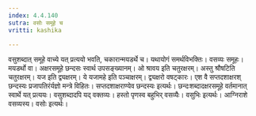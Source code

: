 ```yaml
---
index: 4.4.140
sutra: वसोः समूहे च
vritti: kashika

---
```

वसुशब्दात् समूहे वाच्ये यत् प्रत्ययो भवति, चकारान्मयडर्थे च। यथायोगं समर्थविभक्तिः। वसव्यः समूहः। मयडर्थो वा। अक्षरसमूहे छन्दसः स्वार्थ उपसङ्ख्यानम्। ओ श्रावय इति चतुरक्षरम्। अस्तु श्रौषटिति चतुरक्षरम्। यज इति द्व्यक्षरम्। ये यजामहे इति पञ्चाक्षरम्। द्व्यक्षरो वषट्कारः। एश वै सप्तदशाक्षरश् छन्दस्यः प्रजापतिरंर्यज्ञो मन्त्रे विहितः। सप्तदशाक्षराण्येव छन्दस्यः इत्यर्थः। छन्दःशब्दादक्षरसमूहे वर्तमानात् स्वार्थे यत् प्रत्ययः। वसुशब्दादपि यद् वक्तव्यः। हस्तो पृणस्व बहुभिर् वसव्यैः। वसुभिः इत्यर्थः। आग्निराशे वसव्यस्य। वसोः इत्यर्थः।